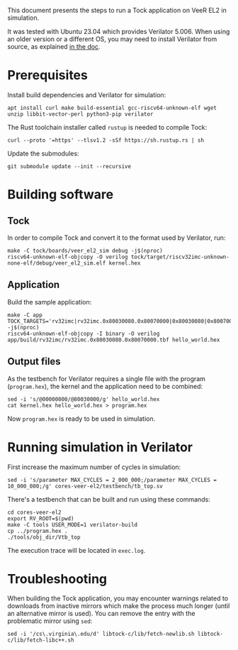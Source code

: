 This document presents the steps to run a Tock application on VeeR EL2 in simulation.

It was tested with Ubuntu 23.04 which provides Verilator 5.006.
When using an older version or a different OS, you may need to install Verilator from source, as explained [in the doc](https://verilator.org/guide/latest/install.html).

# Prerequisites

Install build dependencies and Verilator for simulation:

    apt install curl make build-essential gcc-riscv64-unknown-elf wget unzip libbit-vector-perl python3-pip verilator

The Rust toolchain installer called `rustup` is needed to compile Tock:

    curl --proto '=https' --tlsv1.2 -sSf https://sh.rustup.rs | sh

Update the submodules:

    git submodule update --init --recursive

# Building software

## Tock

In order to compile Tock and convert it to the format used by Verilator, run:

    make -C tock/boards/veer_el2_sim debug -j$(nproc)
    riscv64-unknown-elf-objcopy -O verilog tock/target/riscv32imc-unknown-none-elf/debug/veer_el2_sim.elf kernel.hex

## Application

Build the sample application:

    make -C app TOCK_TARGETS='rv32imc|rv32imc.0x80030080.0x80070000|0x80030080|0x80070000' -j$(nproc)
    riscv64-unknown-elf-objcopy -I binary -O verilog app/build/rv32imc/rv32imc.0x80030080.0x80070000.tbf hello_world.hex

## Output files
As the testbench for Verilator requires a single file with the program (`program.hex`), the kernel and the application need to be combined:

    sed -i 's/@00000000/@80030000/g' hello_world.hex
    cat kernel.hex hello_world.hex > program.hex

Now `program.hex` is ready to be used in simulation.

# Running simulation in Verilator

First increase the maximum number of cycles in simulation:

    sed -i 's/parameter MAX_CYCLES = 2_000_000;/parameter MAX_CYCLES = 10_000_000;/g' cores-veer-el2/testbench/tb_top.sv

There's a testbench that can be built and run using these commands:

    cd cores-veer-el2
    export RV_ROOT=$(pwd)
    make -C tools USER_MODE=1 verilator-build
    cp ../program.hex .
    ./tools/obj_dir/Vtb_top

The execution trace will be located in `exec.log`.

# Troubleshooting

When building the Tock application, you may encounter warnings related to downloads from inactive mirrors which make the process much longer (until an alternative mirror is used). You can remove the entry with the problematic mirror using `sed`:

    sed -i '/cs\.virginia\.edu/d' libtock-c/lib/fetch-newlib.sh libtock-c/lib/fetch-libc++.sh
